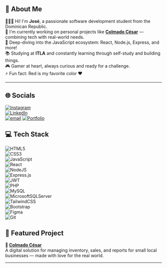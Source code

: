 ## 💫 About Me

👨🏾‍💻 Hi! I'm **José**, a passionate software development student from the Dominican Republic.  
🔭 I'm currently working on personal projects like **[Colmado César](#)** — combining tech with real-world needs.  
🌱 Deep-diving into the JavaScript ecosystem: React, Node.js, Express, and more!  
📚 Studying at **ITLA** and constantly learning through self-study and building things.  
🎮 Gamer at heart, always curious and ready for a challenge.  
⚡ Fun fact: Red is my favorite color ❤️

---

## 🌐 Socials  
[![Instagram](https://img.shields.io/badge/Instagram-%23E4405F.svg?logo=Instagram&logoColor=white)](https://instagram.com/josefo.bel)  
[![LinkedIn](https://img.shields.io/badge/LinkedIn-%230077B5.svg?logo=linkedin&logoColor=white)](https://linkedin.com/in/josé-luis-beltre-cordero-94a3972a7)  
[![email](https://img.shields.io/badge/Email-D14836?logo=gmail&logoColor=white)](mailto:552006jose@gmail.com)
[![Portfolio](https://img.shields.io/badge/Portfolio-CC2927?style=flat)](https://jose-web.com)


## 💻 Tech Stack

![HTML5](https://img.shields.io/badge/html5-%23E34F26.svg?style=flat&logo=html5&logoColor=white)  
![CSS3](https://img.shields.io/badge/css3-%231572B6.svg?style=flat&logo=css3&logoColor=white)  
![JavaScript](https://img.shields.io/badge/javascript-%23323330.svg?style=flat&logo=javascript&logoColor=%23F7DF1E)  
![React](https://img.shields.io/badge/react-%2320232a.svg?style=flat&logo=react&logoColor=%2361DAFB)  
![NodeJS](https://img.shields.io/badge/node.js-6DA55F?style=flat&logo=node.js&logoColor=white)  
![Express.js](https://img.shields.io/badge/express.js-%23404d59.svg?style=flat&logo=express&logoColor=%2361DAFB)  
![JWT](https://img.shields.io/badge/JWT-black?style=flat&logo=JSON%20web%20tokens)  
![PHP](https://img.shields.io/badge/php-%23777BB4.svg?style=flat&logo=php&logoColor=white)  
![MySQL](https://img.shields.io/badge/mysql-4479A1.svg?style=flat&logo=mysql&logoColor=white)  
![MicrosoftSQLServer](https://img.shields.io/badge/Microsoft%20SQL%20Server-CC2927?style=flat&logo=microsoft%20sql%20server&logoColor=white)  
![TailwindCSS](https://img.shields.io/badge/tailwindcss-%2338B2AC.svg?style=flat&logo=tailwind-css&logoColor=white)  
![Bootstrap](https://img.shields.io/badge/bootstrap-%238511FA.svg?style=flat&logo=bootstrap&logoColor=white)  
![Figma](https://img.shields.io/badge/figma-%23F24E1E.svg?style=flat&logo=figma&logoColor=white)  
![Git](https://img.shields.io/badge/git-%23F05033.svg?style=flat&logo=git&logoColor=white)



## 🚀 Featured Project

**🔗 [Colmado César](#)**  
A digital solution for managing inventory, sales, and reports for small local businesses — made with love for the real world.

---

